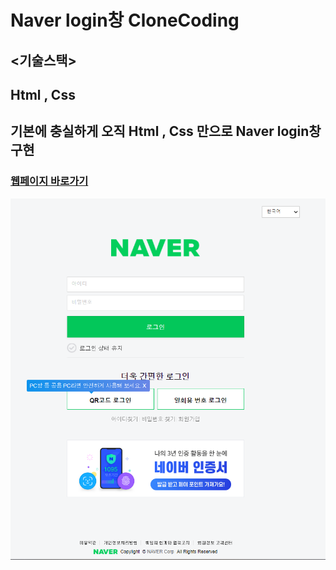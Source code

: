 # Naver login창 CloneCoding

## <기술스택>
## Html , Css 

## 기본에 충실하게 오직 Html , Css 만으로 Naver login창 구현

### [웹페이지 바로가기](https://wondonghwi.github.io/naver_cloneCoding_CSS/)

![](img/naver_login.PNG)
